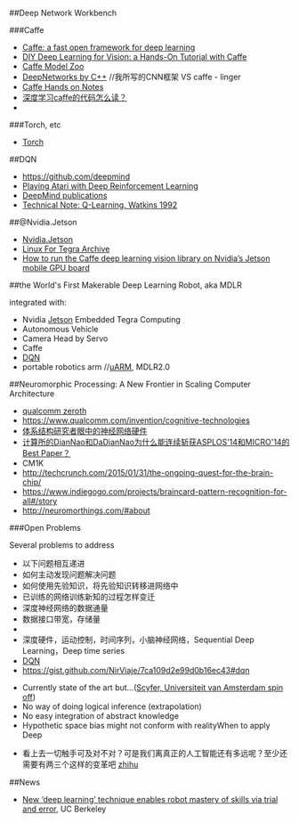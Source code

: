 ##Deep Network Workbench

###Caffe

* [Caffe: a fast open framework for deep learning](https://github.com/BVLC/caffe)
* [DIY Deep Learning for Vision: a Hands-On Tutorial with Caffe](https://github.com/BVLC/caffe-tutorial/blob/master/index.md)
* [Caffe Model Zoo](https://github.com/BVLC/caffe/wiki/Model-Zoo)
* [DeepNetworks by C++](http://blog.csdn.net/linger2012liu/article/category/2146595) //我所写的CNN框架 VS caffe - linger
* [Caffe Hands on Notes](https://yufeigan.github.io/)
* [深度学习caffe的代码怎么读？](http://www.zhihu.com/question/27982282)
* 

###Torch, etc

* [Torch](http://torch.ch/)

##DQN

* https://github.com/deepmind
* [Playing Atari with Deep Reinforcement Learning](https://www.cs.toronto.edu/~vmnih/docs/dqn.pdf)
* [DeepMind publications](http://deepmind.com/publications.html)
* [Technical Note: Q-Learning, Watkins 1992](http://www.gatsby.ucl.ac.uk/~dayan/papers/cjch.pdf)

##@Nvidia.Jetson

* [Nvidia.Jetson](https://developer.nvidia.com/get-started-jetson)
* [Linux For Tegra Archive](https://developer.nvidia.com/embedded/linux-tegra)
* [How to run the Caffe deep learning vision library on Nvidia’s Jetson mobile GPU board](http://petewarden.com/2014/10/25/how-to-run-the-caffe-deep-learning-vision-library-on-nvidias-jetson-mobile-gpu-board/)

##the World's First Makerable Deep Learning Robot, aka MDLR

integrated with:

* Nvidia [Jetson](https://developer.nvidia.com/get-started-jetson) Embedded Tegra Computing
* Autonomous Vehicle
* Camera Head by Servo
* Caffe
* [DQN](https://gist.github.com/NirViaje/7ca109d2e99d0b16ec43#dqn)
* portable robotics arm //[uARM](https://www.kickstarter.com/projects/ufactory/uarm-put-a-miniature-industrial-robot-arm-on-your/description), MDLR2.0

##Neuromorphic Processing: A New Frontier in Scaling Computer Architecture

* [qualcomm zeroth](https://www.qualcomm.com/invention/cognitive-technologies/zeroth)
 * https://www.qualcomm.com/invention/cognitive-technologies
* [体系结构研究者眼中的神经网络硬件](http://mp.weixin.qq.com/s?__biz=MzA4MjE5NjAzMg==&mid=208687334&idx=1&sn=b6f6cfd24d484c835738a6cbb8376f76&scene=1&from=singlemessage&isappinstalled=0#rd)
* [计算所的DianNao和DaDianNao为什么能连续斩获ASPLOS'14和MICRO'14的Best Paper？](http://www.zhihu.com/question/29269842/answer/55912804)
* CM1K
 * http://techcrunch.com/2015/01/31/the-ongoing-quest-for-the-brain-chip/
 * https://www.indiegogo.com/projects/braincard-pattern-recognition-for-all#/story
 * http://neuromorthings.com/#about

###Open Problems

Several problems to address

* 以下问题相互递进
 * 如何主动发现问题解决问题
 * 如何使用先验知识，将先验知识转移进网络中
 * 已训练的网络训练新知的过程怎样变迁
* 深度神经网络的数据通量
 * 数据接口带宽，存储量
 * 
* 深度硬件，运动控制，时间序列，小脑神经网络，Sequential Deep Learning，Deep time series
 * [DQN](https://github.com/deepmind)
 * https://gist.github.com/NirViaje/7ca109d2e99d0b16ec43#dqn
- Currently state of the art but...([Scyfer, Universiteit van Amsterdam spin off](http://scyfer.nl/wp-content/uploads/2014/06/Neural-Networks-and-Deep-Learning-1.pdf))
 - No way of doing logical inference (extrapolation)
 - No easy integration of abstract knowledge
 - Hypothetic space bias might not conform with realityWhen to apply Deep
* 看上去一切触手可及对不对？可是我们离真正的人工智能还有多远呢？至少还需要有两三个这样的变革吧 [zhihu](http://www.zhihu.com/question/31430100/answer/51997378)
 
##News

* [New ‘deep learning’ technique enables robot mastery of skills via trial and error](http://news.berkeley.edu/2015/05/21/deep-learning-robot-masters-skills-via-trial-and-error/), UC Berkeley

